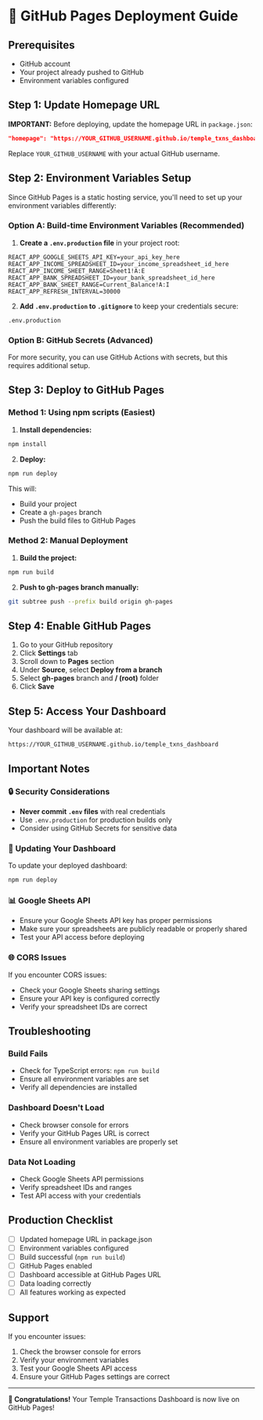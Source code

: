 # 🚀 GitHub Pages Deployment Guide

## **Prerequisites**
- GitHub account
- Your project already pushed to GitHub
- Environment variables configured

## **Step 1: Update Homepage URL**

**IMPORTANT:** Before deploying, update the homepage URL in `package.json`:

```json
"homepage": "https://YOUR_GITHUB_USERNAME.github.io/temple_txns_dashboard"
```

Replace `YOUR_GITHUB_USERNAME` with your actual GitHub username.

## **Step 2: Environment Variables Setup**

Since GitHub Pages is a static hosting service, you'll need to set up your environment variables differently:

### **Option A: Build-time Environment Variables (Recommended)**

1. **Create a `.env.production` file** in your project root:
```env
REACT_APP_GOOGLE_SHEETS_API_KEY=your_api_key_here
REACT_APP_INCOME_SPREADSHEET_ID=your_income_spreadsheet_id_here
REACT_APP_INCOME_SHEET_RANGE=Sheet1!A:E
REACT_APP_BANK_SPREADSHEET_ID=your_bank_spreadsheet_id_here
REACT_APP_BANK_SHEET_RANGE=Current_Balance!A:I
REACT_APP_REFRESH_INTERVAL=30000
```

2. **Add `.env.production` to `.gitignore`** to keep your credentials secure:
```gitignore
.env.production
```

### **Option B: GitHub Secrets (Advanced)**

For more security, you can use GitHub Actions with secrets, but this requires additional setup.

## **Step 3: Deploy to GitHub Pages**

### **Method 1: Using npm scripts (Easiest)**

1. **Install dependencies:**
```bash
npm install
```

2. **Deploy:**
```bash
npm run deploy
```

This will:
- Build your project
- Create a `gh-pages` branch
- Push the build files to GitHub Pages

### **Method 2: Manual Deployment**

1. **Build the project:**
```bash
npm run build
```

2. **Push to gh-pages branch manually:**
```bash
git subtree push --prefix build origin gh-pages
```

## **Step 4: Enable GitHub Pages**

1. Go to your GitHub repository
2. Click **Settings** tab
3. Scroll down to **Pages** section
4. Under **Source**, select **Deploy from a branch**
5. Select **gh-pages** branch and **/ (root)** folder
6. Click **Save**

## **Step 5: Access Your Dashboard**

Your dashboard will be available at:
```
https://YOUR_GITHUB_USERNAME.github.io/temple_txns_dashboard
```

## **Important Notes**

### **🔒 Security Considerations**
- **Never commit `.env` files** with real credentials
- Use `.env.production` for production builds only
- Consider using GitHub Secrets for sensitive data

### **🔄 Updating Your Dashboard**
To update your deployed dashboard:
```bash
npm run deploy
```

### **📊 Google Sheets API**
- Ensure your Google Sheets API key has proper permissions
- Make sure your spreadsheets are publicly readable or properly shared
- Test your API access before deploying

### **🌐 CORS Issues**
If you encounter CORS issues:
- Check your Google Sheets sharing settings
- Ensure your API key is configured correctly
- Verify your spreadsheet IDs are correct

## **Troubleshooting**

### **Build Fails**
- Check for TypeScript errors: `npm run build`
- Ensure all environment variables are set
- Verify all dependencies are installed

### **Dashboard Doesn't Load**
- Check browser console for errors
- Verify your GitHub Pages URL is correct
- Ensure all environment variables are properly set

### **Data Not Loading**
- Check Google Sheets API permissions
- Verify spreadsheet IDs and ranges
- Test API access with your credentials

## **Production Checklist**

- [ ] Updated homepage URL in package.json
- [ ] Environment variables configured
- [ ] Build successful (`npm run build`)
- [ ] GitHub Pages enabled
- [ ] Dashboard accessible at GitHub Pages URL
- [ ] Data loading correctly
- [ ] All features working as expected

## **Support**

If you encounter issues:
1. Check the browser console for errors
2. Verify your environment variables
3. Test your Google Sheets API access
4. Ensure your GitHub Pages settings are correct

---

**🎉 Congratulations!** Your Temple Transactions Dashboard is now live on GitHub Pages!
